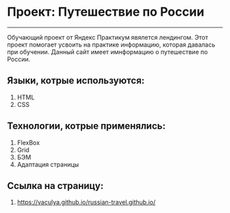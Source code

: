 # Проект: Путешествие по России
------
Обучающий проект от Яндекс  Практикум явялется лендингом.
Этот проект помогает усвоить на практике информацию, которая давалась при обучении.
Данный сайт имеет имнформацию о путешествие по России.

## Языки, котрые используются:
  1. HTML
  2. CSS

## Технологии, котрые применялись:
  1. FlexBox
  2. Grid
  3. БЭМ
  4. Адаптация страницы

## Ссылка на страницу:
  1. https://vaculya.github.io/russian-travel.github.io/


